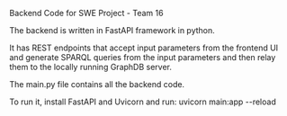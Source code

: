 Backend Code for SWE Project - Team 16

The backend is written in FastAPI framework in python.

It has REST endpoints that accept input parameters from the frontend UI and generate SPARQL queries from the input parameters and then relay them to the locally running GraphDB server.

The main.py file contains all the backend code.

To run it, install FastAPI and Uvicorn and run: uvicorn main:app --reload 

